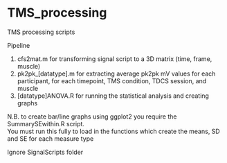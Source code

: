 # TMS_processing
TMS processing scripts

Pipeline
1. cfs2mat.m for transforming signal script to a 3D matrix (time, frame, muscle)
2. pk2pk_[datatype].m for extracting average pk2pk mV values for each participant, for each timepoint, TMS condition, TDCS session, and muscle
3. [datatype]ANOVA.R for running the statistical analysis and creating graphs

N.B. to create bar/line graphs using ggplot2 you require the SummarySEwithin.R script.   
  You must run this fully to load in the functions which create the means, SD and SE for each measure type

Ignore SignalScripts folder

